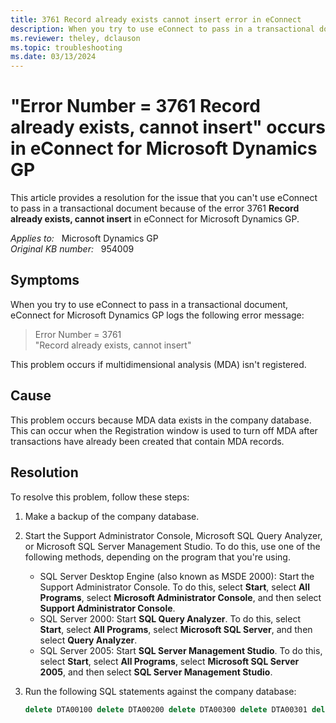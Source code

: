 ```yaml
---
title: 3761 Record already exists cannot insert error in eConnect
description: When you try to use eConnect to pass in a transactional document, you may receive error 3761 record already exists error in eConnect for Microsoft Dynamics GP.
ms.reviewer: theley, dclauson
ms.topic: troubleshooting
ms.date: 03/13/2024
---
```

# "Error Number = 3761 Record already exists, cannot insert" occurs in eConnect for Microsoft Dynamics GP

This article provides a resolution for the issue that you can't use eConnect to pass in a transactional document because of the error 3761 **Record already exists, cannot insert** in eConnect for Microsoft Dynamics GP.

_Applies to:_ &nbsp; Microsoft Dynamics GP  
_Original KB number:_ &nbsp; 954009

## Symptoms

When you try to use eConnect to pass in a transactional document, eConnect for Microsoft Dynamics GP logs the following error message:

> Error Number = 3761  
"Record already exists, cannot insert"

This problem occurs if multidimensional analysis (MDA) isn't registered.

## Cause

This problem occurs because MDA data exists in the company database. This can occur when the Registration window is used to turn off MDA after transactions have already been created that contain MDA records.

## Resolution

To resolve this problem, follow these steps:

1. Make a backup of the company database.

2. Start the Support Administrator Console, Microsoft SQL Query Analyzer, or Microsoft SQL Server Management Studio. To do this, use one of the following methods, depending on the program that you're using.

    - SQL Server Desktop Engine (also known as MSDE 2000): Start the Support Administrator Console. To do this, select **Start**, select **All Programs**, select **Microsoft Administrator Console**, and then select **Support Administrator Console**.
    - SQL Server 2000: Start **SQL Query Analyzer**. To do this, select **Start**, select **All Programs**, select **Microsoft SQL Server**, and then select **Query Analyzer**.
    - SQL Server 2005: Start **SQL Server Management Studio**. To do this, select **Start**, select **All Programs**, select **Microsoft SQL Server 2005**, and then select **SQL Server Management Studio**.

3. Run the following SQL statements against the company database:

   ```sql
   delete DTA00100 delete DTA00200 delete DTA00300 delete DTA00301 delete DTA00700 delete DTA10100 delete DTA10200
   ```
